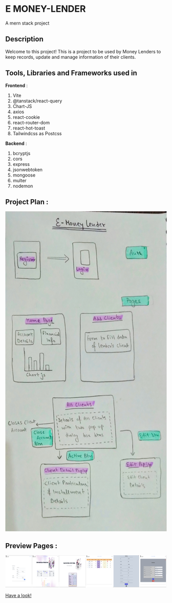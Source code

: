 # E MONEY-LENDER
A mern stack project

## Description
Welcome to this project! This is a project to be used by Money Lenders to keep records, update and manage information of their clients.

## Tools, Libraries and Frameworks used in 

<b>Frontend</b> :
1. Vite
2. @tanstack/react-query
3. Chart-JS
4. axios
5. react-cookie
6. react-router-dom
8. react-hot-toast
9. Tailwindcss as Postcss

<b>Backend</b> :
1. bcryptjs
2. cors
3. express
4. jsonwebtoken
5. mongoose
6. multer
7. nodemon


## Project Plan :

<img src="./assets/projectPlan.jpg" height="1000px" />

## Preview Pages :

<div style="display:flex">
<!--   <div class="images> <img src="./assets/.png" height="100px" /> </div> -->
  <div class="images"> <img src="./assets/register.png" height="100px" /> </div>
  <div class="images"> <img src="./assets/home.png" height="100px" /> </div>
  <div class="images"> <img src="./assets/addclient.png" height="100px" /> </div>
  <div class="images"> <img src="./assets/allclients.png" height="100px" /> </div>
  <div class="images"> <img src="./assets/clientdetail.png" height="100px" /> </div>
  <div class="images"> <img src="./assets/edit.png" height="100px" /> </div>
</div>

[Have a look!](http://e-money-lender.vercel.app/)
